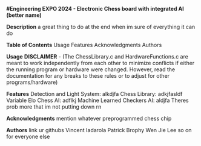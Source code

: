 **#Engineering EXPO 2024 - Electronic Chess board with integrated AI (better name)**


**Description**
a great thing to do at the end when im sure of everything it can do


**Table of Contents**
Usage
Features
Acknowledgments
Authors


**Usage**
**DISCLAIMER** - (The ChessLibrary.c and HardwareFunctions.c are meant to work independently from each other to minimize conflicts if either the running program or hardware were changed. However, read the documentation for any breaks to these rules or to adjust for other programs/hardware) 


**Features**
Detection and Light System: alkdjfa
Chess Library: adkjfasldf
Variable Elo Chess AI: adflkj
Machine Learned Checkers AI: aldjfa
Theres prob more that im not putting down rn


**Acknowledgments**
mention whatever preprogrammed chess chip


**Authors** link ur githubs
Vincent Iadarola 
Patrick Brophy 
Wen Jie Lee
so on for everyone else


